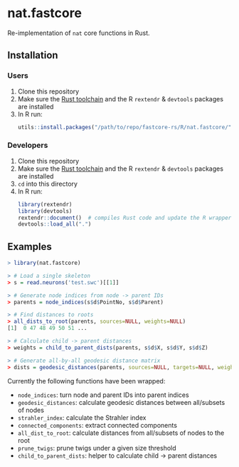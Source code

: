 # nat.fastcore

Re-implementation of `nat` core functions in Rust.

## Installation

### Users

1. Clone this repository
2. Make sure the [Rust toolchain](https://rustup.rs/) and the R `rextendr` & `devtools` packages are installed
3. In R run:
   ```r
   utils::install.packages("/path/to/repo/fastcore-rs/R/nat.fastcore/", type="source", repos=NULL)
   ```

### Developers

1. Clone this repository
2. Make sure the [Rust toolchain](https://rustup.rs/) and the R `rextendr` & `devtools` packages are installed
3. `cd` into this directory
4. In R run:
   ```r
   library(rextendr)
   library(devtools)
   rextendr::document()  # compiles Rust code and update the R wrappers
   devtools::load_all(".")
   ```

## Examples

```r
> library(nat.fastcore)

> # Load a single skeleton
> s = read.neurons('test.swc')[[1]]

> # Generate node indices from node -> parent IDs
> parents = node_indices(s$d$PointNo, s$d$Parent)

> # Find distances to roots
> all_dists_to_root(parents, sources=NULL, weights=NULL)
[1]  0 47 48 49 50 51 ...

> # Calculate child -> parent distances
> weights = child_to_parent_dists(parents, s$d$X, s$d$Y, s$d$Z)

> # Generate all-by-all geodesic distance matrix
> dists = geodesic_distances(parents, sources=NULL, targets=NULL, weights=weights, directed=F)

```

Currently the following functions have been wrapped:

- `node_indices`: turn node and parent IDs into parent indices
- `geodesic_distances`: calculate geodesic distances between all/subsets of nodes
- `strahler_index`: calculate the Strahler index
- `connected_components`: extract connected components
- `all_dist_to_root`: calculate distances from all/subsets of nodes to the root
- `prune_twigs`: prune twigs under a given size threshold
- `child_to_parent_dists`: helper to calculate child -> parent distances
